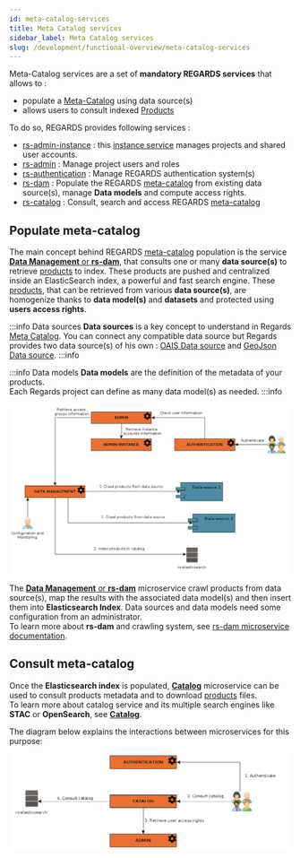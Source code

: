 ```yaml
---
id: meta-catalog-services
title: Meta Catalog services
sidebar_label: Meta Catalog services
slug: /development/functional-overview/meta-catalog-services
---
```


Meta-Catalog services are a set of **mandatory REGARDS services** that allows to :

- populate a [Meta-Catalog](../concepts/02-meta-catalog.md) using data source(s)
- allows users to consult indexed [Products](../concepts/01-products.md)

To do so, REGARDS provides following services :

- [rs-admin-instance](../../development/backend/regards/admin-instance/overview.md) :
  this [instance service](../../development/concepts/03-multitenant.md) manages projects and shared user accounts.
- [rs-admin](../../development/backend/regards/admin/admin.md)          : Manage project users and roles
- [rs-authentication](../../development/services/authentication/authentication-overview.md) : Manage REGARDS authentication system(s)
- [rs-dam](../../development/backend/regards/dam/dam.md)            : Populate the REGARDS [meta-catalog](../concepts/02-meta-catalog.md) from existing data 
  source(s), manage **Data models** and compute access rights.
- [rs-catalog](../../development/backend/regards/catalog/catalog.md)        : Consult, search and access REGARDS [meta-catalog](../concepts/02-meta-catalog.md)

## Populate meta-catalog

The main concept behind REGARDS [meta-catalog](../concepts/02-meta-catalog.md) population is the service 
[**Data Management** or **rs-dam**](../../development/backend/regards/dam/dam.md), that consults one or many 
**data source(s)** to retrieve [products](../concepts/01-products.md) to index. These products are pushed and centralized inside an 
ElasticSearch index, a powerful and fast search engine.
These [products](../concepts/01-products.md), that can be retrieved from various **data source(s)**, are homogenize
thanks to **data model(s)** and **datasets** and protected using **users access rights**.

:::info Data sources
**Data sources** is a key concept to understand in Regards [Meta Catalog](../concepts/02-meta-catalog.md).
You can connect any compatible data source but Regards provides two data source(s) of his
own : [OAIS Data source](03-oais-catalog-services.md) and [GeoJson Data source](04-geojson-catalog-services.md).
:::info

:::info Data models
**Data models** are the definition of the metadata of your products.  
Each Regards project can define as many data model(s) as needed.
:::info

![](img/populate-catalog.png)

The [**Data Management** or **rs-dam**](../../development/backend/regards/dam/dam.md) microservice crawl products from data source(s),
map the results with the associated data model(s) and then insert them into **Elasticsearch Index**. 
Data sources and data models need some configuration from an administrator.  
To learn more about **rs-dam** and crawling system,
see [rs-dam microservice documentation](../../development/backend/regards/dam/dam.md).

## Consult meta-catalog

Once the **Elasticsearch index** is populated, [**Catalog**](../../development/backend/regards/catalog/catalog.md) 
microservice can be used to consult products metadata and to download [products](../concepts/01-products.md) files.  
To learn more about catalog service and its multiple search engines like **STAC** or **OpenSearch**,
see [**Catalog**](../../development/backend/regards/catalog/catalog.md).

The diagram below explains the interactions between microservices for this purpose:

![](img/consult-meta-catalog.png)

